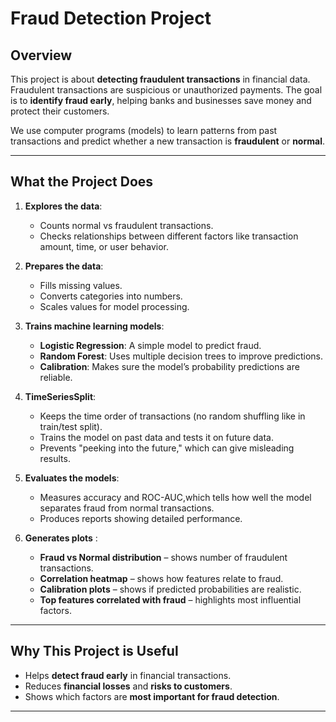 # Fraud Detection Project

## Overview
This project is about **detecting fraudulent transactions** in financial data. Fraudulent transactions are suspicious or unauthorized payments. The goal is to **identify fraud early**, helping banks and businesses save money and protect their customers.  

We use computer programs (models) to learn patterns from past transactions and predict whether a new transaction is **fraudulent** or **normal**.

---

## What the Project Does
1. **Explores the data**:  
   - Counts normal vs fraudulent transactions.  
   - Checks relationships between different factors like transaction amount, time, or user behavior.  

2. **Prepares the data**:  
   - Fills missing values.  
   - Converts categories into numbers.  
   - Scales values for model processing.  

3. **Trains machine learning models**:  
   - **Logistic Regression**: A simple model to predict fraud.  
   - **Random Forest**: Uses multiple decision trees to improve predictions.  
   - **Calibration**: Makes sure the model’s probability predictions are reliable.

4. **TimeSeriesSplit**:
   - Keeps the time order of transactions (no random shuffling like in train/test split).
   - Trains the model on past data and tests it on future data.
   - Prevents "peeking into the future," which can give misleading results.

5. **Evaluates the models**:  
   - Measures accuracy and ROC-AUC,which tells how well the model separates fraud from normal transactions.  
   - Produces reports showing detailed performance.  

6. **Generates plots** :  
   - **Fraud vs Normal distribution** – shows number of fraudulent transactions.  
   - **Correlation heatmap** – shows how features relate to fraud.  
   - **Calibration plots** – shows if predicted probabilities are realistic.  
   - **Top features correlated with fraud** – highlights most influential factors.  

---

## Why This Project is Useful
- Helps **detect fraud early** in financial transactions.  
- Reduces **financial losses** and **risks to customers**.  
- Shows which factors are **most important for fraud detection**.  

---
